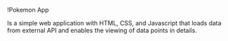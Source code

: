 !Pokemon App

Is a simple web application with HTML, CSS, and Javascript that loads data from external API and enables the viewing of data points in details.